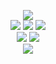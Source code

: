 <!-- - 👋 Hi, I’m @Draconis-25 Yusuf Yavuzyiğit
- 👀 I’m interested in Graphics Programming - Game Development
- 🌱 I’m currently learning C++, Godot Engine
- 📫 How to reach me yusufyavuzyigit25@gmail.com -->

<p align = center>
  <img src = "https://readme-typing-svg.herokuapp.com?color=%2336BCF7&lines=Hello+There!;General+Draconis-25!;*coughs*">
  <br>
  <img src = "https://img.shields.io/badge/-Linux-FCC624?logo=Linux&style=for-the-badge&logoColor=black">
  <img src = "https://img.shields.io/badge/-Git-F05032?logo=Git&style=for-the-badge&logoColor=white">
  <img src = "https://img.shields.io/badge/-Github-181717?logo=Github&style=for-the-badge&logoColor=white">
  <br>
  <img src = "https://github-readme-stats-draconis-25.vercel.app/api?username=Draconis-25&theme=solarized-dark&hide_border=true&bg_color=00000000">
  <img src = "https://github-readme-stats-draconis-25.vercel.app/api/top-langs/?username=Draconis-25&layout=compact&theme=solarized-dark&hide_border=true&bg_color=00000000">
  <br>
  <img src ="https://github-readme-streak-stats.herokuapp.com?user=Draconis-25&theme=solarized-dark&hide_border=true&background=FFFFFF00">
</p>
